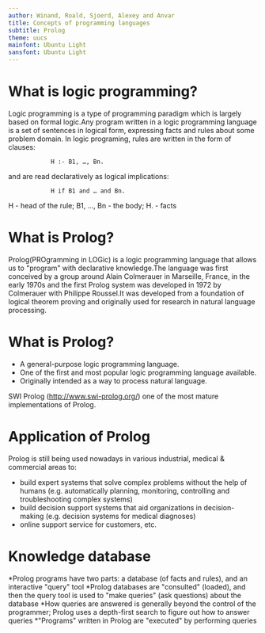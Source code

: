```yaml
---
author: Winand, Roald, Sjoerd, Alexey and Anvar
title: Concepts of programming languages
subtitle: Prolog
theme: uucs
mainfont: Ubuntu Light
sansfont: Ubuntu Light
---
```


# What is logic programming?

Logic programming is a type of programming paradigm which is largely based on formal logic.Any program written in a logic programming language is a set of sentences in logical form, expressing facts and rules about some problem domain. In logic programing, rules are written in the form of clauses:
				
				H :- B1, …, Bn.

and are read declaratively as logical implications:
				
				H if B1 and … and Bn.

H - head of the rule; B1, …, Bn - the body; H. - facts

# What is Prolog?

Prolog(PROgramming in LOGic) is a logic programming language that allows us to "program" with declarative knowledge.The language was first conceived by a group around Alain Colmerauer in Marseille, France, in the early 1970s and the first Prolog system was developed in 1972 by Colmerauer with Philippe Roussel.It was developed from a foundation of logical theorem proving and originally used for research in natural language processing.

# What is Prolog?

* A general-purpose logic programming language.
* One of the first and most popular logic programming language available.
* Originally intended as a way to process natural language.

SWI Prolog (http://www.swi-prolog.org/) one of the most mature implementations of Prolog.

# Application of Prolog

Prolog is still being used nowadays in various industrial, medical & commercial areas to:

* build expert systems that solve complex problems without the help of humans (e.g. automatically planning, monitoring, controlling and troubleshooting complex systems)
* build decision support systems that aid organizations in decision-making (e.g. decision systems for medical diagnoses)
* online support service for customers, etc.

# Knowledge database

*Prolog programs have two parts: a database (of facts and rules), and an interactive "query" tool
*Prolog databases are "consulted" (loaded), and then the query tool is used to "make queries" (ask questions) about the database
*How queries are answered is generally beyond the control of the programmer; Prolog uses a depth-first search to figure out how to answer queries
*"Programs" written in Prolog are "executed" by performing queries
